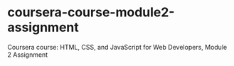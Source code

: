 # coursera-course-module2-assignment
Coursera course: HTML, CSS, and JavaScript for Web Developers, Module 2 Assignment
